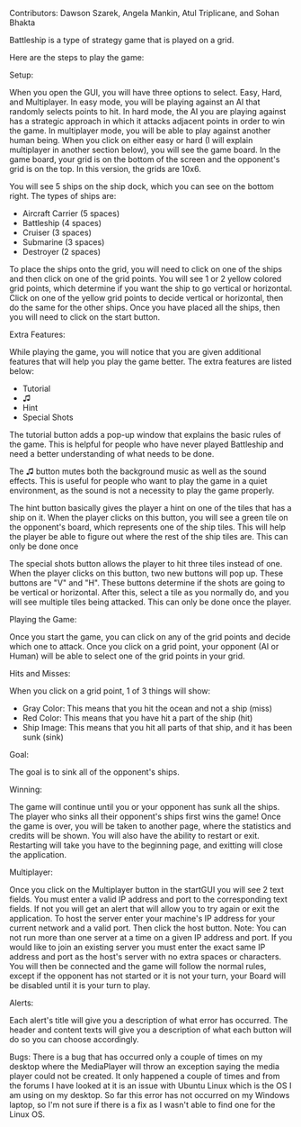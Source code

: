 Contributors: Dawson Szarek, Angela Mankin, Atul Triplicane, and Sohan Bhakta

Battleship is a type of strategy game that is played on a grid.

Here are the steps to play the game:

Setup:

When you open the GUI, you will have three options to select. Easy, Hard, and Multiplayer. In easy mode, you will be playing against an AI that randomly selects points to hit. In hard mode, the AI you are playing against has a strategic approach in which it attacks adjacent points in order to win the game. In multiplayer mode, you will be able to play against another human being. When you click on either easy or hard (I will explain multiplayer in another section below), you will see the game board. In the game board, your grid is on the bottom of the screen and the opponent's grid is on the top. In this version, the grids are 10x6.

You will see 5 ships on the ship dock, which you can see on the bottom right. The types of ships are:

- Aircraft Carrier (5 spaces)
- Battleship (4 spaces)
- Cruiser (3 spaces)
- Submarine (3 spaces)
- Destroyer (2 spaces)

To place the ships onto the grid, you will need to click on one of the ships and then click on one of the grid points. You will see 1 or 2 yellow colored grid points, which determine if you want the ship to go vertical or horizontal. Click on one of the yellow grid points to decide vertical or horizontal, then do the same for the other ships. Once you have placed all the ships, then you will need to click on the start button.

Extra Features:

While playing the game, you will notice that you are given additional features that will help you play the game better. The extra features are listed below:

- Tutorial
- ♫
- Hint
- Special Shots

The tutorial button adds a pop-up window that explains the basic rules of the game. This is helpful for people who have never played Battleship and need a better understanding of what needs to be done.

The ♫ button mutes both the background music as well as the sound effects. This is useful for people who want to play the game in a quiet environment, as the sound is not a necessity to play the game properly.

The hint button basically gives the player a hint on one of the tiles that has a ship on it. When the player clicks on this button, you will see a green tile on the opponent's board, which represents one of the ship tiles. This will help the player be able to figure out where the rest of the ship tiles are. This can only be done once

The special shots button allows the player to hit three tiles instead of one. When the player clicks on this button, two new buttons will pop up. These buttons are "V" and "H". These buttons determine if the shots are going to be vertical or horizontal. After this, select a tile as you normally do, and you will see multiple tiles being attacked. This can only be done once the player.

Playing the Game:

Once you start the game, you can click on any of the grid points and decide which one to attack. Once you click on a grid point, your opponent (AI or Human) will be able to select one of the grid points in your grid.

Hits and Misses:

When you click on a grid point, 1 of 3 things will show:

- Gray Color: This means that you hit the ocean and not a ship (miss)
- Red Color: This means that you have hit a part of the ship (hit)
- Ship Image: This means that you hit all parts of that ship, and it has been sunk (sink)

Goal:

The goal is to sink all of the opponent's ships.

Winning:

The game will continue until you or your opponent has sunk all the ships. The player who sinks all their opponent's ships first wins the game! Once the game is over, you will be taken to another page, where the statistics and credits will be shown. You will also have the ability to restart or exit. Restarting will take you have to the beginning page, and exitting will close the application.

Multiplayer:

Once you click on the Multiplayer button in the startGUI you will see 2 text fields. You must enter a valid IP address and port to the corresponding text fields. If not you will get an alert that will allow you to try again or exit the application. To host the server enter your machine's IP address for your current network and a valid port. Then click the host button. Note: You can not run more than one server at a time on a given IP address and port. If you would like to join an existing server you must enter the exact same IP address and port as the host's server with no extra spaces or characters. You will then be connected and the game will follow the normal rules, except if the opponent has not started or it is not your turn, your Board will be disabled until it is your turn to play.

Alerts:

Each alert's title will give you a description of what error has occurred. The header and content texts will give you a description of what each button will do so you can choose accordingly.

Bugs: There is a bug that has occurred only a couple of times on my desktop where the MediaPlayer will throw an exception saying the media player could not be created. It only happened a couple of times and from the forums I have looked at it is an issue with Ubuntu Linux which is the OS I am using on my desktop. So far this error has not occurred on my Windows laptop, so I'm not sure if there is a fix as I wasn't able to find one for the Linux OS. 



